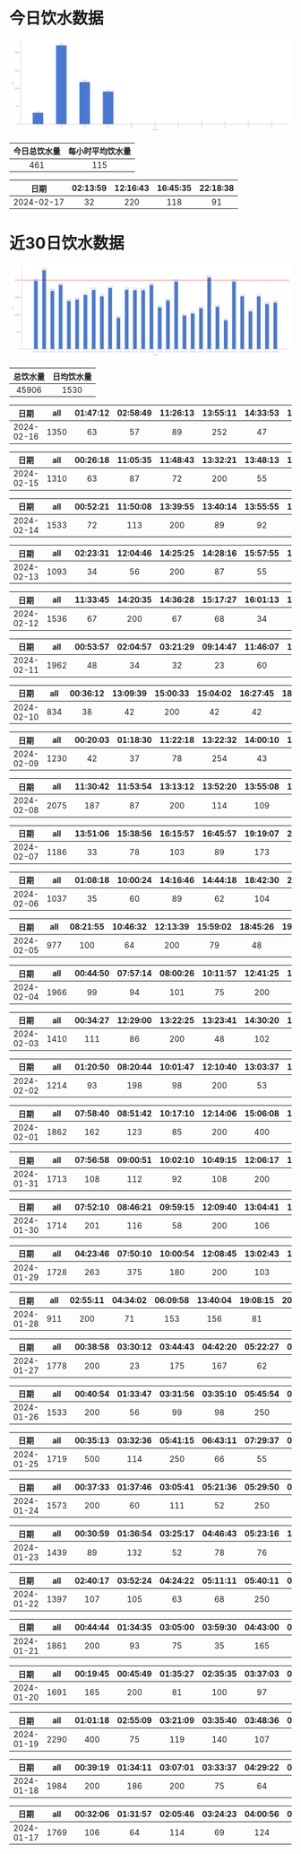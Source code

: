 # 今日饮水数据

<div align=center>
<img src="today.png" style="zoom: 100%;" />

| 今日总饮水量 | 每小时平均饮水量 |
| :----: | :----: |
| 461 | 115 |
</div>

| 日期 | 02:13:59 | 12:16:43 | 16:45:35 | 22:18:38 |
| :----: | :----: | :----: | :----: | :----: |
| 2024-02-17 | 32 | 220 | 118 | 91 |

# 近30日饮水数据

<div align=center>
<img src="30.png"style="zoom: 100%;" />

| 总饮水量 | 日均饮水量 |
| :----: | :----: |
| 45906 | 1530 |
</div>

| 日期 | all | 01:47:12 | 02:58:49 | 11:26:13 | 13:55:11 | 14:33:53 | 15:24:21 | 16:43:45 | 18:09:12 | 18:30:45 | 20:07:32 | 20:32:47 | 22:10:33 | 22:33:31 | 23:05:49 | 23:30:25 |
| :----: | :----: | :----: | :----: | :----: | :----: | :----: | :----: | :----: | :----: | :----: | :----: | :----: | :----: | :----: | :----: | :----: |
| 2024-02-16 | 1350 | 63 | 57 | 89 | 252 | 47 | 66 | 38 | 77 | 87 | 273 | 42 | 62 | 53 | 89 | 55 |

| 日期 | all | 00:26:18 | 11:05:35 | 11:48:43 | 13:32:21 | 13:48:13 | 16:14:48 | 16:37:50 | 18:20:11 | 19:31:03 | 20:26:23 | 20:53:28 | 21:24:40 | 21:49:29 | 22:22:12 | 23:11:00 | 23:22:32 |
| :----: | :----: | :----: | :----: | :----: | :----: | :----: | :----: | :----: | :----: | :----: | :----: | :----: | :----: | :----: | :----: | :----: | :----: |
| 2024-02-15 | 1310 | 63 | 87 | 72 | 200 | 55 | 63 | 33 | 47 | 200 | 37 | 67 | 125 | 73 | 67 | 58 | 63 |

| 日期 | all | 00:52:21 | 11:50:08 | 13:39:55 | 13:40:14 | 13:55:55 | 16:19:25 | 16:39:27 | 16:58:17 | 17:28:46 | 17:51:23 | 19:33:29 | 19:58:34 | 20:20:16 | 21:25:05 | 21:48:33 | 22:21:44 | 22:44:39 | 23:06:53 | 23:56:00 |
| :----: | :----: | :----: | :----: | :----: | :----: | :----: | :----: | :----: | :----: | :----: | :----: | :----: | :----: | :----: | :----: | :----: | :----: | :----: | :----: | :----: |
| 2024-02-14 | 1533 | 72 | 113 | 200 | 89 | 92 | 132 | 43 | 92 | 62 | 23 | 200 | 72 | 34 | 62 | 53 | 32 | 76 | 43 | 43 |

| 日期 | all | 02:23:31 | 12:04:46 | 14:25:25 | 14:28:16 | 15:57:55 | 18:06:28 | 20:07:05 | 20:24:53 | 20:51:18 | 21:41:52 | 22:29:46 | 22:48:41 | 22:52:20 | 23:04:11 |
| :----: | :----: | :----: | :----: | :----: | :----: | :----: | :----: | :----: | :----: | :----: | :----: | :----: | :----: | :----: | :----: |
| 2024-02-13 | 1093 | 34 | 56 | 200 | 87 | 55 | 62 | 47 | 32 | 107 | 62 | 97 | 79 | 63 | 112 |

| 日期 | all | 11:33:45 | 14:20:35 | 14:36:28 | 15:17:27 | 16:01:13 | 16:18:59 | 16:22:09 | 16:38:05 | 17:03:23 | 17:33:58 | 18:00:39 | 19:02:18 | 20:17:46 | 20:37:40 | 20:57:22 | 21:40:44 | 22:19:05 | 22:45:22 | 22:52:35 | 23:46:42 |
| :----: | :----: | :----: | :----: | :----: | :----: | :----: | :----: | :----: | :----: | :----: | :----: | :----: | :----: | :----: | :----: | :----: | :----: | :----: | :----: | :----: | :----: |
| 2024-02-12 | 1536 | 67 | 200 | 67 | 68 | 34 | 14 | 83 | 32 | 62 | 56 | 92 | 45 | 200 | 63 | 78 | 26 | 112 | 101 | 89 | 47 |

| 日期 | all | 00:53:57 | 02:04:57 | 03:21:29 | 09:14:47 | 11:46:07 | 12:06:44 | 13:56:11 | 14:21:30 | 14:25:05 | 14:47:10 | 15:47:45 | 16:24:06 | 17:05:23 | 18:32:44 | 19:58:29 | 20:17:13 | 20:46:07 | 21:11:06 | 22:27:08 | 22:42:43 | 22:49:17 | 22:55:37 | 23:54:06 |
| :----: | :----: | :----: | :----: | :----: | :----: | :----: | :----: | :----: | :----: | :----: | :----: | :----: | :----: | :----: | :----: | :----: | :----: | :----: | :----: | :----: | :----: | :----: | :----: | :----: |
| 2024-02-11 | 1962 | 48 | 34 | 32 | 23 | 60 | 33 | 200 | 52 | 78 | 89 | 67 | 189 | 57 | 48 | 200 | 137 | 89 | 42 | 67 | 101 | 123 | 97 | 96 |

| 日期 | all | 00:36:12 | 13:09:39 | 15:00:33 | 15:04:02 | 16:27:45 | 18:26:35 | 21:38:28 | 21:49:13 | 22:16:37 | 22:42:28 | 23:09:44 | 23:41:22 |
| :----: | :----: | :----: | :----: | :----: | :----: | :----: | :----: | :----: | :----: | :----: | :----: | :----: | :----: |
| 2024-02-10 | 834 | 38 | 42 | 200 | 42 | 42 | 100 | 33 | 47 | 67 | 89 | 67 | 67 |

| 日期 | all | 00:20:03 | 01:18:30 | 11:22:18 | 13:22:32 | 14:00:10 | 14:38:46 | 14:56:54 | 15:32:57 | 17:53:05 | 18:28:52 | 19:00:20 | 20:39:58 | 20:42:17 | 21:05:47 | 21:46:57 | 22:06:30 | 22:23:48 |
| :----: | :----: | :----: | :----: | :----: | :----: | :----: | :----: | :----: | :----: | :----: | :----: | :----: | :----: | :----: | :----: | :----: | :----: | :----: |
| 2024-02-09 | 1230 | 42 | 37 | 78 | 254 | 43 | 66 | 38 | 67 | 42 | 57 | 49 | 103 | 73 | 96 | 48 | 62 | 75 |

| 日期 | all | 11:30:42 | 11:53:54 | 13:13:12 | 13:52:20 | 13:55:08 | 15:25:55 | 16:23:31 | 17:08:05 | 17:28:07 | 18:29:57 | 19:41:50 | 20:49:50 | 21:49:56 | 22:42:16 | 23:26:54 | 23:37:02 |
| :----: | :----: | :----: | :----: | :----: | :----: | :----: | :----: | :----: | :----: | :----: | :----: | :----: | :----: | :----: | :----: | :----: | :----: |
| 2024-02-08 | 2075 | 187 | 87 | 200 | 114 | 109 | 107 | 89 | 115 | 97 | 97 | 200 | 146 | 189 | 113 | 127 | 98 |

| 日期 | all | 13:51:06 | 15:38:56 | 16:15:57 | 16:45:57 | 19:19:07 | 20:15:04 | 20:58:14 | 21:00:35 | 21:46:50 | 22:11:35 | 23:30:23 |
| :----: | :----: | :----: | :----: | :----: | :----: | :----: | :----: | :----: | :----: | :----: | :----: | :----: |
| 2024-02-07 | 1186 | 33 | 78 | 103 | 89 | 173 | 118 | 189 | 118 | 89 | 78 | 118 |

| 日期 | all | 01:08:18 | 10:00:24 | 14:16:46 | 14:44:18 | 18:42:30 | 20:34:37 | 22:14:00 | 22:57:11 | 23:24:00 | 23:32:07 | 23:39:48 | 23:52:27 |
| :----: | :----: | :----: | :----: | :----: | :----: | :----: | :----: | :----: | :----: | :----: | :----: | :----: | :----: |
| 2024-02-06 | 1037 | 35 | 60 | 89 | 62 | 104 | 74 | 82 | 66 | 237 | 89 | 72 | 67 |

| 日期 | all | 08:21:55 | 10:46:32 | 12:13:39 | 15:59:02 | 18:45:26 | 19:45:19 | 21:02:09 | 22:20:02 | 22:39:46 | 23:36:04 |
| :----: | :----: | :----: | :----: | :----: | :----: | :----: | :----: | :----: | :----: | :----: | :----: |
| 2024-02-05 | 977 | 100 | 64 | 200 | 79 | 48 | 200 | 71 | 106 | 60 | 49 |

| 日期 | all | 00:44:50 | 07:57:14 | 08:00:26 | 10:11:57 | 12:41:25 | 13:01:25 | 15:13:05 | 15:51:51 | 16:54:35 | 17:54:29 | 18:27:57 | 19:30:55 | 20:30:51 | 20:46:30 | 21:48:34 | 23:57:13 |
| :----: | :----: | :----: | :----: | :----: | :----: | :----: | :----: | :----: | :----: | :----: | :----: | :----: | :----: | :----: | :----: | :----: | :----: |
| 2024-02-04 | 1966 | 99 | 94 | 101 | 75 | 200 | 96 | 89 | 47 | 400 | 104 | 64 | 100 | 112 | 68 | 67 | 250 |

| 日期 | all | 00:34:27 | 12:29:00 | 13:22:25 | 13:23:41 | 14:30:20 | 15:04:00 | 15:58:58 | 17:30:54 | 18:30:28 | 19:05:17 | 20:06:12 | 20:55:04 | 23:13:02 | 23:36:44 |
| :----: | :----: | :----: | :----: | :----: | :----: | :----: | :----: | :----: | :----: | :----: | :----: | :----: | :----: | :----: | :----: |
| 2024-02-03 | 1410 | 111 | 86 | 200 | 48 | 102 | 50 | 85 | 80 | 63 | 81 | 107 | 90 | 250 | 57 |

| 日期 | all | 01:20:50 | 08:20:44 | 10:01:47 | 12:10:40 | 13:03:37 | 15:13:11 | 20:15:12 | 22:00:15 | 22:27:42 | 23:30:11 |
| :----: | :----: | :----: | :----: | :----: | :----: | :----: | :----: | :----: | :----: | :----: | :----: |
| 2024-02-02 | 1214 | 93 | 198 | 98 | 200 | 53 | 89 | 82 | 88 | 250 | 63 |

| 日期 | all | 07:58:40 | 08:51:42 | 10:17:10 | 12:14:06 | 15:06:08 | 15:10:51 | 17:15:11 | 17:36:18 | 20:09:36 | 21:09:47 | 22:00:09 | 23:05:49 |
| :----: | :----: | :----: | :----: | :----: | :----: | :----: | :----: | :----: | :----: | :----: | :----: | :----: | :----: |
| 2024-02-01 | 1862 | 162 | 123 | 85 | 200 | 400 | 64 | 200 | 73 | 118 | 98 | 250 | 89 |

| 日期 | all | 07:56:58 | 09:00:51 | 10:02:10 | 10:49:15 | 12:06:17 | 13:05:16 | 14:00:20 | 15:02:26 | 17:40:53 | 20:01:14 | 22:03:46 | 23:40:05 |
| :----: | :----: | :----: | :----: | :----: | :----: | :----: | :----: | :----: | :----: | :----: | :----: | :----: | :----: |
| 2024-01-31 | 1713 | 108 | 112 | 92 | 108 | 200 | 105 | 104 | 97 | 114 | 300 | 123 | 250 |

| 日期 | all | 07:52:10 | 08:46:21 | 09:59:15 | 12:09:40 | 13:04:41 | 14:55:37 | 15:03:52 | 19:06:00 | 20:10:46 | 20:40:55 | 22:07:45 | 22:50:07 | 23:43:16 |
| :----: | :----: | :----: | :----: | :----: | :----: | :----: | :----: | :----: | :----: | :----: | :----: | :----: | :----: | :----: |
| 2024-01-30 | 1714 | 201 | 116 | 58 | 200 | 106 | 111 | 93 | 62 | 300 | 89 | 85 | 250 | 43 |

| 日期 | all | 04:23:46 | 07:50:10 | 10:00:54 | 12:08:45 | 13:02:43 | 14:03:04 | 18:04:59 | 19:35:58 | 20:13:56 | 21:24:49 | 21:55:13 |
| :----: | :----: | :----: | :----: | :----: | :----: | :----: | :----: | :----: | :----: | :----: | :----: | :----: |
| 2024-01-29 | 1728 | 263 | 375 | 180 | 200 | 103 | 73 | 72 | 78 | 200 | 81 | 103 |

| 日期 | all | 02:55:11 | 04:34:02 | 06:09:58 | 13:40:04 | 19:08:15 | 20:16:26 |
| :----: | :----: | :----: | :----: | :----: | :----: | :----: | :----: |
| 2024-01-28 | 911 | 200 | 71 | 153 | 156 | 81 | 250 |

| 日期 | all | 00:38:58 | 03:30:12 | 03:44:43 | 04:42:20 | 05:22:27 | 06:44:57 | 17:27:54 | 17:46:54 | 18:34:09 | 19:08:10 | 19:59:36 | 20:26:47 | 20:56:29 | 21:13:24 | 21:34:51 | 22:06:58 | 22:24:57 | 23:05:57 |
| :----: | :----: | :----: | :----: | :----: | :----: | :----: | :----: | :----: | :----: | :----: | :----: | :----: | :----: | :----: | :----: | :----: | :----: | :----: | :----: |
| 2024-01-27 | 1778 | 200 | 23 | 175 | 167 | 62 | 54 | 116 | 73 | 300 | 93 | 76 | 54 | 51 | 62 | 67 | 60 | 66 | 79 |

| 日期 | all | 00:40:54 | 01:33:47 | 03:31:56 | 03:35:10 | 05:45:54 | 08:23:19 | 16:50:26 | 18:26:44 | 19:31:35 | 19:53:35 | 20:32:54 | 22:43:07 | 23:06:14 |
| :----: | :----: | :----: | :----: | :----: | :----: | :----: | :----: | :----: | :----: | :----: | :----: | :----: | :----: | :----: |
| 2024-01-26 | 1533 | 200 | 56 | 99 | 98 | 250 | 98 | 82 | 250 | 98 | 99 | 74 | 76 | 53 |

| 日期 | all | 00:35:13 | 03:32:36 | 05:41:15 | 06:43:11 | 07:29:37 | 08:17:42 | 17:02:25 | 17:55:11 | 19:03:55 | 19:40:56 | 20:23:54 | 22:30:45 |
| :----: | :----: | :----: | :----: | :----: | :----: | :----: | :----: | :----: | :----: | :----: | :----: | :----: | :----: |
| 2024-01-25 | 1719 | 500 | 114 | 250 | 66 | 55 | 86 | 62 | 250 | 76 | 100 | 66 | 94 |

| 日期 | all | 00:37:33 | 01:37:46 | 03:05:41 | 05:21:36 | 05:29:50 | 07:23:58 | 07:54:08 | 16:33:03 | 17:05:08 | 18:08:55 | 18:37:55 | 19:06:56 | 19:48:21 | 20:31:48 | 21:15:12 | 22:23:59 |
| :----: | :----: | :----: | :----: | :----: | :----: | :----: | :----: | :----: | :----: | :----: | :----: | :----: | :----: | :----: | :----: | :----: | :----: |
| 2024-01-24 | 1573 | 200 | 60 | 111 | 52 | 250 | 102 | 88 | 68 | 86 | 81 | 82 | 77 | 42 | 86 | 80 | 108 |

| 日期 | all | 00:30:59 | 01:36:54 | 03:25:17 | 04:46:43 | 05:23:16 | 12:29:45 | 15:29:49 | 16:14:42 | 16:44:23 | 20:24:27 | 20:32:17 | 21:25:15 | 22:30:10 |
| :----: | :----: | :----: | :----: | :----: | :----: | :----: | :----: | :----: | :----: | :----: | :----: | :----: | :----: | :----: |
| 2024-01-23 | 1439 | 89 | 132 | 52 | 78 | 76 | 112 | 115 | 60 | 91 | 96 | 70 | 68 | 400 |

| 日期 | all | 02:40:17 | 03:52:24 | 04:24:22 | 05:11:11 | 05:40:11 | 08:33:31 | 16:57:49 | 17:29:13 | 18:23:48 | 20:27:32 | 22:32:36 | 23:32:48 | 23:45:01 |
| :----: | :----: | :----: | :----: | :----: | :----: | :----: | :----: | :----: | :----: | :----: | :----: | :----: | :----: | :----: |
| 2024-01-22 | 1397 | 107 | 105 | 63 | 68 | 250 | 81 | 90 | 77 | 250 | 101 | 60 | 43 | 102 |

| 日期 | all | 00:44:44 | 01:34:35 | 03:05:00 | 03:59:30 | 04:43:00 | 05:32:22 | 08:14:19 | 17:12:32 | 18:30:09 | 20:30:21 | 22:29:46 | 23:42:22 |
| :----: | :----: | :----: | :----: | :----: | :----: | :----: | :----: | :----: | :----: | :----: | :----: | :----: | :----: |
| 2024-01-21 | 1861 | 200 | 93 | 75 | 35 | 165 | 250 | 65 | 156 | 250 | 82 | 90 | 400 |

| 日期 | all | 00:19:45 | 00:45:49 | 01:35:27 | 02:35:35 | 03:37:03 | 04:46:21 | 05:49:10 | 08:14:26 | 18:01:51 | 20:28:35 | 22:09:04 | 22:43:59 |
| :----: | :----: | :----: | :----: | :----: | :----: | :----: | :----: | :----: | :----: | :----: | :----: | :----: | :----: |
| 2024-01-20 | 1691 | 165 | 200 | 81 | 100 | 97 | 149 | 250 | 99 | 250 | 110 | 82 | 108 |

| 日期 | all | 01:01:18 | 02:55:09 | 03:21:09 | 03:35:40 | 03:48:36 | 05:12:46 | 05:42:19 | 06:05:34 | 07:06:22 | 07:54:14 | 08:43:39 | 17:15:40 | 18:41:11 | 19:14:09 | 20:31:00 | 22:55:22 | 23:11:43 |
| :----: | :----: | :----: | :----: | :----: | :----: | :----: | :----: | :----: | :----: | :----: | :----: | :----: | :----: | :----: | :----: | :----: | :----: | :----: |
| 2024-01-19 | 2290 | 400 | 75 | 119 | 140 | 107 | 89 | 250 | 67 | 100 | 46 | 65 | 300 | 112 | 116 | 85 | 110 | 109 |

| 日期 | all | 00:39:19 | 01:34:11 | 03:07:01 | 03:33:37 | 04:29:22 | 05:00:53 | 05:41:17 | 06:55:32 | 07:54:22 | 17:17:52 | 18:22:35 | 20:34:43 | 21:59:55 | 22:36:15 |
| :----: | :----: | :----: | :----: | :----: | :----: | :----: | :----: | :----: | :----: | :----: | :----: | :----: | :----: | :----: | :----: |
| 2024-01-18 | 1984 | 200 | 186 | 200 | 75 | 64 | 70 | 250 | 172 | 123 | 123 | 200 | 132 | 114 | 75 |

| 日期 | all | 00:32:06 | 01:31:57 | 02:05:46 | 03:24:23 | 04:00:56 | 04:50:38 | 05:38:02 | 06:08:43 | 07:37:56 | 08:37:39 | 17:14:20 | 18:14:50 | 19:18:02 | 19:39:34 | 22:29:47 | 22:43:14 |
| :----: | :----: | :----: | :----: | :----: | :----: | :----: | :----: | :----: | :----: | :----: | :----: | :----: | :----: | :----: | :----: | :----: | :----: |
| 2024-01-17 | 1769 | 106 | 64 | 114 | 69 | 124 | 151 | 250 | 115 | 75 | 86 | 200 | 89 | 103 | 45 | 117 | 61 |

